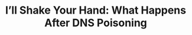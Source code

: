 ---
title: "I’ll Shake Your Hand: What Happens After DNS Poisoning"
collection: publications
category: conferences
authors: 'J. Sheffey, A. Johaib, Dayeon Kang, Z. Durumeric, A. Houmansadr, and Q. Wu'
venue: "FOCI'25"
paperurl: 'https://petsymposium.org/foci/2025/foci-2025-0015.php'
---